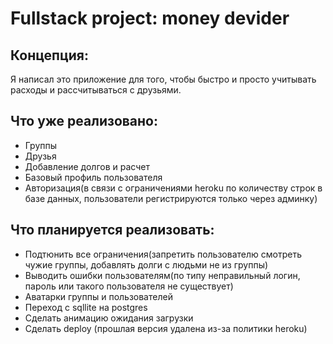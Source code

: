 # Fullstack project: money devider

## Концепция:
Я написал это приложение для того, чтобы быстро и просто учитывать расходы и рассчитываться с друзьями.
## Что уже реализовано:
 - Группы
 - Друзья
 - Добавление долгов и расчет
 - Базовый профиль пользователя
 - Авторизация(в связи с ограничениями heroku по количеству строк в базе данных, пользователи регистрируются только через админку)
## Что планируется реализовать: 
 - Подтюнить все ограничения(запретить пользователю смотреть чужие группы, добавлять долги с людьми не из группы)
 - Выводить ошибки пользователям(по типу неправильный логин, пароль или такого пользователя не существует)
 - Аватарки группы и пользователей
 - Переход с sqllite на postgres
 - Сделать анимацию ожидания загрузки
 - Сделать deploy (прошлая версия удалена из-за политики heroku)
